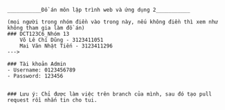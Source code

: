     ___________Đồ án môn lập trình web và ứng dụng 2___________

    (mọi người trong nhóm điền vào trong này, nếu không điền thì xem như không tham gia làm đồ án)
    ### DCT123C6_Nhóm 13
        Võ Lê Chí Dũng - 3123411051
        Mai Văn Nhật Tiến - 3123411296    
    ---> 
    
    ### Tài khoản Admin
    - Username: 0123456789
    - Password: 123456


    ### Lưu ý: Chỉ được làm việc trên branch của mình, sau đó tạo pull request rồi nhắn tin cho tui.